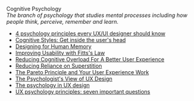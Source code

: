 Cognitive Psychology  
_The branch of psychology that studies mental processes including how people think, perceive, remember and learn._

*   [4 psychology principles every UX/UI designer should know](https://uxdesign.cc/4-psychology-principles-every-ux-ui-designer-should-know-89876d3bb356)  
*   [Cognitive Styles: Get inside the user's head](http://uxmag.com/articles/cognitive-styles)  
*   [Designing for Human Memory](https://uxplanet.org/designing-for-human-memory-a2cdc0b6a75a)  
*   [Improving Usability with Fitts's Law](http://sixrevisions.com/usabilityaccessibility/improving-usability-with-fitts-law/)  
*   [Reducing Cognitive Overload For A Better User Experience](https://www.smashingmagazine.com/2016/09/reducing-cognitive-overload-for-a-better-user-experience/)
*   [Reducing Reliance on Superstition](http://www.humanfactors.com/downloads/sep00.asp)  
*   [The Pareto Principle and Your User Experience Work](https://www.interaction-design.org/literature/article/the-pareto-principle-and-your-user-experience-work)  
*   [The Psychologist's View of UX Design](http://uxmag.com/articles/the-psychologists-view-of-ux-design)  
*   [The psychology in UX design](https://uxdesign.cc/the-psychology-of-ux-design-859439bc8a32)  
*   [UX psychology principles: seven important questions](https://uxdesign.cc/ux-psychology-principles-seven-important-questions-960579272880)  
